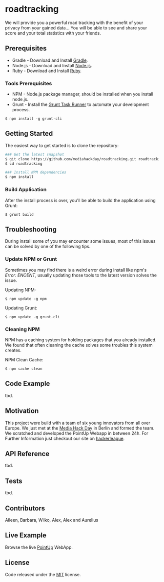 # roadtracking
We will provide you a powerful road tracking with the benefit of your privacy from your gained data... You will be able to see and share your score and your total statistics with your friends.

## Prerequisites
* Gradle - Download and Install [Gradle](https://www.gradle.org/downloads/).
* Node.js - Download and Install [Node.js](http://www.nodejs.org/download/).
* Ruby - Download and Install [Ruby](https://www.ruby-lang.org/en/downloads/).

### Tools Prerequisites
* NPM - Node.js package manager, should be installed when you install node.js.
* Grunt - Install the [Grunt Task Runner](http://gruntjs.com/) to automate your development process.

```
$ npm install -g grunt-cli
```

## Getting Started
The easiest way to get started is to clone the repository:

```bash
### Get the latest snapshot
$ git clone https://github.com/mediahackday/roadtracking.git roadtracking
$ cd roadtracking

### Install NPM dependencies
$ npm install
```

### Build Application
After the install process is over, you'll be able to build the application using Grunt:

```
$ grunt build
```

## Troubleshooting
During install some of you may encounter some issues, most of this issues can be solved by one of the following tips.

### Update NPM or Grunt
Sometimes you may find there is a weird error during install like npm's *Error: ENOENT*, usually updating those tools to the latest version solves the issue.

Updating NPM:
```
$ npm update -g npm
```

Updating Grunt:
```
$ npm update -g grunt-cli
```

### Cleaning NPM
NPM has a caching system for holding packages that you already installed. We found that often cleaning the cache solves some troubles this system creates.

NPM Clean Cache:
```
$ npm cache clean
```

## Code Example
tbd.

## Motivation
This project were build with a team of six young innovators from all over Europe. We just met at the [Media Hack Day](http://www.mediahackday.com) in Berlin and formed the team. We scratched and developed the PointUp Webapp in between 24h. For Further Information just checkout our site on [hackerleague](https://www.hackerleague.org/hackathons/media-hack-day-connected-car/hacks/roadtracking).

## API Reference
tbd.

## Tests
tbd.

## Contributors
Aileen, Barbara, Wilko, Alex, Alex and Aurelius

## Live Example
Browse the live [PointUp](http://roadtracking-pro.appspot.com) WebApp.

## License
Code released under the [MIT](https://github.com/mediahackday/roadtracking/blob/master/LICENSE) license.